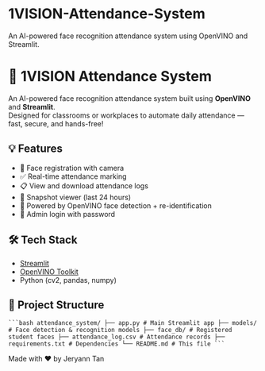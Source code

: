 # 1VISION-Attendance-System
An AI-powered face recognition attendance system using OpenVINO and Streamlit.

# 📸 1VISION Attendance System

An AI-powered face recognition attendance system built using **OpenVINO** and **Streamlit**.  
Designed for classrooms or workplaces to automate daily attendance — fast, secure, and hands-free!

## 💡 Features

- 👤 Face registration with camera
- ✅ Real-time attendance marking
- 📋 View and download attendance logs
- 📸 Snapshot viewer (last 24 hours)
- 🧠 Powered by OpenVINO face detection + re-identification
- 🔐 Admin login with password

## 🛠️ Tech Stack

- [Streamlit](https://streamlit.io/)
- [OpenVINO Toolkit](https://docs.openvino.ai/)
- Python (cv2, pandas, numpy)

## 📁 Project Structure

<pre><code>```bash attendance_system/ ├── app.py # Main Streamlit app ├── models/ # Face detection & recognition models ├── face_db/ # Registered student faces ├── attendance_log.csv # Attendance records ├── requirements.txt # Dependencies └── README.md # This file ```</code></pre>

Made with ❤️ by Jeryann Tan
